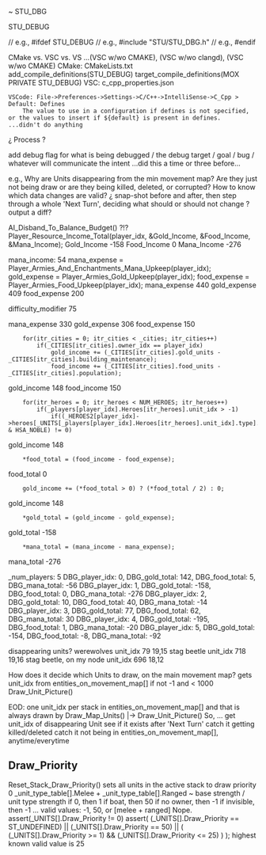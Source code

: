 


~ STU_DBG


STU_DEBUG

// e.g.,  #ifdef STU_DEBUG
// e.g.,  #include "STU/STU_DBG.h"
// e.g.,  #endif

CMake vs. VSC vs. VS  ...(VSC w/wo CMAKE), (VSC w/wo clangd), (VSC w/wo CMAKE)
CMake:
    CMakeLists.txt
        add_compile_definitions(STU_DEBUG)
        target_compile_definitions(MOX PRIVATE STU_DEBUG)
VSC:
    c_cpp_properties.json

    VSCode: File->Preferences->Settings->C/C++->IntelliSense->C_Cpp > Default: Defines
        The value to use in a configuration if defines is not specified, or the values to insert if ${default} is present in defines.
    ...didn't do anything



¿ Process ?

add debug flag for what is being debugged / the debug target / goal / bug / whatever will communicate the intent
...did this a time or three before...




e.g.,
Why are Units disappearing from the min movement map?
Are they just not being draw or are they being killed, deleted, or corrupted?
How to know which data changes are valid?
¿ snap-shot before and after, then step through a whole 'Next Turn', deciding what should or should not change ?
output a diff?

AI_Disband_To_Balance_Budget() ?!?
    Player_Resource_Income_Total(player_idx, &Gold_Income, &Food_Income, &Mana_Income);
    Gold_Income -158
    Food_Income    0
    Mana_Income -276

mana_income: 54
        mana_expense = Player_Armies_And_Enchantments_Mana_Upkeep(player_idx);
        gold_expense = Player_Armies_Gold_Upkeep(player_idx);
        food_expense = Player_Armies_Food_Upkeep(player_idx);
mana_expense    440
gold_expense    409
food_expense    200

difficulty_modifier 75

mana_expense    330
gold_expense    306
food_expense    150

        for(itr_cities = 0; itr_cities < _cities; itr_cities++)
            if(_CITIES[itr_cities].owner_idx == player_idx)
                gold_income += (_CITIES[itr_cities].gold_units - _CITIES[itr_cities].building_maintenance);
                food_income += (_CITIES[itr_cities].food_units - _CITIES[itr_cities].population);

gold_income 148
food_income 150

        for(itr_heroes = 0; itr_heroes < NUM_HEROES; itr_heroes++)
            if(_players[player_idx].Heroes[itr_heroes].unit_idx > -1)
                if((_HEROES2[player_idx]->heroes[_UNITS[_players[player_idx].Heroes[itr_heroes].unit_idx].type].abilities & HSA_NOBLE) != 0)

gold_income 148

        *food_total = (food_income - food_expense);

food_total    0

        gold_income += (*food_total > 0) ? (*food_total / 2) : 0;
    
gold_income 148

        *gold_total = (gold_income - gold_expense);

gold_total  -158

        *mana_total = (mana_income - mana_expense);

mana_total  -276


_num_players: 5
DBG_player_idx: 0, DBG_gold_total:  142, DBG_food_total:  5, DBG_mana_total:  -56
DBG_player_idx: 1, DBG_gold_total: -158, DBG_food_total:  0, DBG_mana_total: -276
DBG_player_idx: 2, DBG_gold_total:   10, DBG_food_total: 40, DBG_mana_total:  -14
DBG_player_idx: 3, DBG_gold_total:   77, DBG_food_total: 62, DBG_mana_total:   30
DBG_player_idx: 4, DBG_gold_total: -195, DBG_food_total:  1, DBG_mana_total:  -20
DBG_player_idx: 5, DBG_gold_total: -154, DBG_food_total: -8, DBG_mana_total:  -92




disappearing units?
werewolves
unit_idx 79
19,15
stag beetle
unit_idx 718
19,16
stag beetle, on my node
unit_idx 696
18,12



How does it decide which Units to draw, on the main movement map?
    gets unit_idx from entities_on_movement_map[]
    if not -1 and < 1000
    Draw_Unit_Picture()

EOD: one unit_idx per stack in entities_on_movement_map[] and that is always drawn by Draw_Map_Units() |-> Draw_Unit_Picture()
So, ...
get unit_idx of disappearing Unit
see if it exists after 'Next Turn'
catch it getting killed/deleted
catch it not being in entities_on_movement_map[], anytime/everytime

## Draw_Priority
Reset_Stack_Draw_Priority() sets all units in the active stack to draw priority 0
_unit_type_table[].Melee + _unit_type_table[].Ranged
~ base strength / unit type strength
if 0, then 1
if boat, then 50
if no owner, then -1
if invisible, then -1
...
valid values: -1, 50, or [melee + ranged]
Nope.  assert(_UNITS[].Draw_Priority != 0)
assert(
    (_UNITS[].Draw_Priority == ST_UNDEFINED)
    ||
    (_UNITS[].Draw_Priority == 50)
    ||
    (
        (_UNITS[].Draw_Priority >= 1)
        &&
        (_UNITS[].Draw_Priority <= 25)
    )
);
highest known valid value is 25

